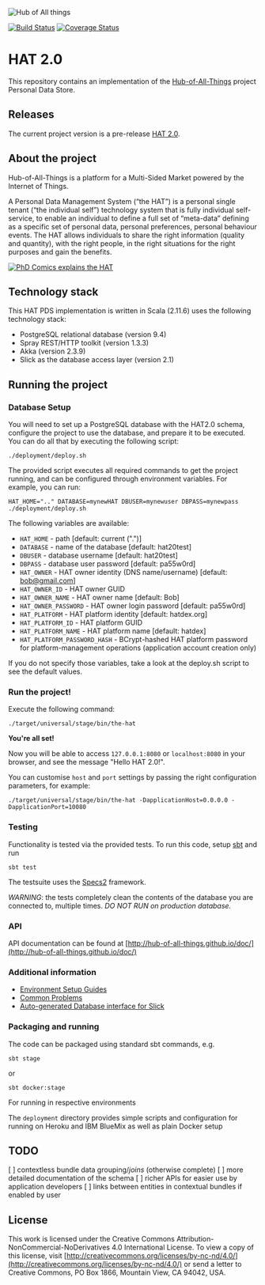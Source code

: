 ![Hub of All things](http://hubofallthings.com/wp-content/uploads/banner21.png)

[![Build Status](https://travis-ci.org/Hub-of-all-Things/HAT2.0.svg?branch=master)](https://travis-ci.org/Hub-of-all-Things/HAT2.0)
[![Coverage Status](https://coveralls.io/repos/Hub-of-all-Things/HAT2.0/badge.svg?branch=master&service=github)](https://coveralls.io/github/Hub-of-all-Things/HAT2.0?branch=master)

# HAT 2.0

This repository contains an implementation of the [Hub-of-All-Things](http://hubofallthings.com) project Personal Data Store.

## Releases

The current project version is a pre-release [HAT 2.0](https://github.com/Hub-of-all-Things/HAT2.0/releases/tag/v2.0).


## About the project

Hub-of-All-Things is a platform for a Multi-Sided Market powered by the Internet of Things.

A Personal Data Management System (“the HAT”) is a personal single tenant (“the individual self”) technology system that is fully individual self-service, to enable an individual to define a full set of “meta-data” defining as a specific set of personal data, personal preferences, personal behaviour events. The HAT allows individuals to share the right information (quality and quantity), with the right people, in the right situations for the right purposes and gain the benefits.

[![PhD Comics explains the HAT](http://img.youtube.com/vi/y1txYjoSQQc/0.jpg)](http://www.youtube.com/watch?v=y1txYjoSQQc)

## Technology stack

This HAT PDS implementation is written in Scala (2.11.6) uses the following technology stack:

- PostgreSQL relational database (version 9.4)
- Spray REST/HTTP toolkit (version 1.3.3)
- Akka (version 2.3.9)
- Slick as the database access layer (version 2.1)

## Running the project


### Database Setup

You will need to set up a PostgreSQL database with the HAT2.0 schema, configure the project to use the database, and prepare it to be executed. You can do all that by executing the following script:

    ./deployment/deploy.sh
    
The provided script executes all required commands to get the project running, and can be configured through environment variables. For example, you can run:

    HAT_HOME=".." DATABASE=mynewHAT DBUSER=mynewuser DBPASS=mynewpass ./deployment/deploy.sh

The following variables are available:

- `HAT_HOME` - path [default: current (".")]
- `DATABASE` - name of the database [default: hat20test]
- `DBUSER` - database username [default: hat20test]
- `DBPASS` - database user password [default: pa55w0rd]
- `HAT_OWNER` - HAT owner identity (DNS name/username) [default: bob@gmail.com]
- `HAT_OWNER_ID` - HAT owner GUID
- `HAT_OWNER_NAME` - HAT owner name [default: Bob]
- `HAT_OWNER_PASSWORD` - HAT owner login password [default: pa55w0rd]
- `HAT_PLATFORM` - HAT platform identity [default: hatdex.org]
- `HAT_PLATFORM_ID` - HAT platform GUID
- `HAT_PLATFORM_NAME` - HAT platform name [default: hatdex]
- `HAT_PLATFORM_PASSWORD_HASH` - BCrypt-hashed HAT platform password for platform-management operations (application account creation only)

If you do not specify those variables, take a look at the deploy.sh script to see the default values.

### Run the project!
Execute the following command:

    ./target/universal/stage/bin/the-hat

**You're all set!**

Now you will be able to access `127.0.0.1:8080` or `localhost:8080` in your browser, and see the message "Hello HAT 2.0!".

You can customise `host` and `port` settings by passing the right configuration parameters, for example:

    ./target/universal/stage/bin/the-hat -DapplicationHost=0.0.0.0 -DapplicationPort=10080

### Testing

Functionality is tested via the provided tests. To run this code, setup [sbt](http://www.scala-sbt.org) and run

	sbt test
	
The testsuite uses the [Specs2](https://etorreborre.github.io/specs2/) framework.

*WARNING*: the tests completely clean the contents of the database you are connected to, multiple times. *DO NOT RUN on production database.*

### API

API documentation can be found at [http://hub-of-all-things.github.io/doc/](http://hub-of-all-things.github.io/doc/) 

### Additional information

- [Environment Setup Guides](https://github.com/Hub-of-all-Things/HAT2.0/wiki/Environment-Setup)
- [Common Problems](https://github.com/Hub-of-all-Things/HAT2.0/wiki/Common-Problems)
- [Auto-generated Database interface for Slick](https://github.com/Hub-of-all-Things/HAT2.0/wiki/Auto-generated-Database-interface-for-Slick)

### Packaging and running

The code can be packaged using standard sbt commands, e.g.

    sbt stage
    
or

    sbt docker:stage
    
For running in respective environments

The `deployment` directory provides simple scripts and configuration for running on Heroku and IBM BlueMix as well as plain Docker setup

## TODO

[ ] contextless bundle data ​grouping/_joins_​ (otherwise complete)
[ ] more detailed documentation of the schema
[ ] richer APIs for easier use by application developers
[ ] links between entities in contextual bundles if enabled by user

## License

This work is licensed under the Creative Commons Attribution-NonCommercial-NoDerivatives 4.0 International License. To view a copy of this license, visit [http://creativecommons.org/licenses/by-nc-nd/4.0/](http://creativecommons.org/licenses/by-nc-nd/4.0/) or send a letter to Creative Commons, PO Box 1866, Mountain View, CA 94042, USA.